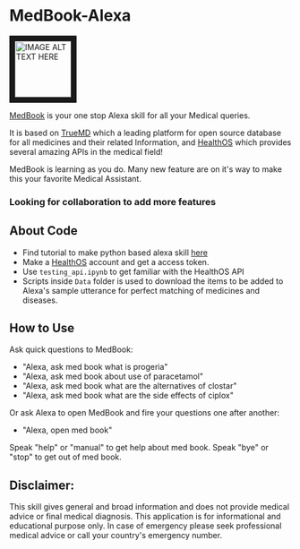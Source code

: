 # MedBook-Alexa

<a href="https://www.amazon.com/dp/B07CR86TBF/ref=syps?s=digital-skills&ie=UTF8&qid=1526462108&sr=1-1&keywords=MedBook" target="_blank"><img src="https://images-na.ssl-images-amazon.com/images/I/516NZCAAvgL.png" 
alt="IMAGE ALT TEXT HERE" width="100" height="100" border="10" /></a>

[MedBook](https://www.amazon.com/dp/B07CR86TBF/ref=syps?s=digital-skills&ie=UTF8&qid=1526462108&sr=1-1&keywords=MedBook) is your one stop Alexa skill for all your Medical queries.

It is based on [TrueMD](http://www.truemd.in/#/home/search) which a leading platform for open source database for all medicines and their related Information, and [HealthOS](https://www.healthos.co/#/home/search) which provides several amazing APIs in the medical field!

MedBook is learning as you do. Many new feature are on it's way to make this your favorite Medical Assistant.

### Looking for collaboration to add more features

## About Code
- Find tutorial to make python based alexa skill [here](https://github.com/alexa/)
- Make a [HealthOS](https://www.healthos.co/#/home/search) account and get a access token.
- Use `testing_api.ipynb` to get familiar with the HealthOS API
- Scripts inside `Data` folder is used to download the items to be added to Alexa's sample utterance for perfect matching of medicines and diseases.

## How to Use

Ask quick questions to MedBook:
- "Alexa, ask med book what is progeria"
- "Alexa, ask med book about use of paracetamol"
- "Alexa, ask med book what are the alternatives of clostar"
- "Alexa, ask med book what are the side effects of ciplox"

Or ask Alexa to open MedBook and fire your questions one after another:
- "Alexa, open med book"

Speak "help" or "manual" to get help about med book.
Speak "bye" or "stop" to get out of med book.

 
## Disclaimer:
This skill gives general and broad information and does not provide medical advice or final medical diagnosis. This application is for informational and educational purpose only. In case of emergency please seek professional medical advice or call your country's emergency number.

